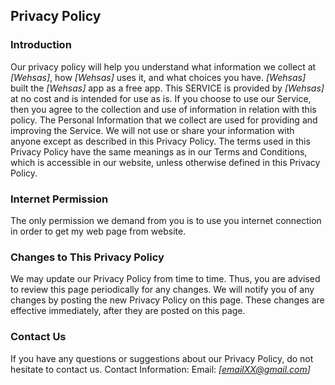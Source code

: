 ## Privacy Policy

### Introduction

Our privacy policy will help you understand what information we collect at _[Wehsas]_, how _[Wehsas]_ uses it, and what choices you have.
_[Wehsas]_ built the _[Wehsas]_ app as a free app. This SERVICE is provided by _[Wehsas]_ at no cost and is intended for use as is.
If you choose to use our Service, then you agree to the collection and use of information in relation with this policy. The Personal Information that we collect are used for providing and improving the Service. We will not use or share your information with anyone except as described in this Privacy Policy.
The terms used in this Privacy Policy have the same meanings as in our Terms and Conditions, which is accessible in our website, unless otherwise defined in this Privacy Policy.

### Internet Permission

The only permission we demand from you is to use you internet connection in order to get my web page from website.

### Changes to This Privacy Policy

We may update our Privacy Policy from time to time. Thus, you are advised to review this page periodically for any changes. We will notify you of any changes by posting the new Privacy Policy on this page. These changes are effective immediately, after they are posted on this page.

### Contact Us

If you have any questions or suggestions about our Privacy Policy, do not hesitate to contact us.
Contact Information:
Email: _[emailXX@gmail.com]_
